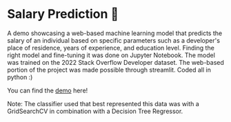 # Salary Prediction 💸

A demo showcasing a web-based machine learning model that predicts the salary of an individual based on specific parameters such as a developer's place of residence, years of experience, and education level. Finding the right model and fine-tuning it was done on Jupyter Notebook. The model was trained on the 2022 Stack Overflow Developer dataset. The web-based portion of the project was made possible through streamlit. Coded all in python :)

You can find the [demo](https://www.youtube.com/watch?v=OpK5p5CWNkM) here!

Note: The classifier used that best represented this data was with a GridSearchCV in combination with a Decision Tree Regressor.
